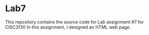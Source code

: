 # Lab7

This repository contains the source code for Lab assignment #7 for CISC3130
In this assignment, I designed an HTML web page.
